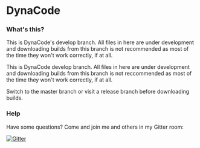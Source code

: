 # DynaCode

### What's this?

This is DynaCode's develop branch. All files in here are under development and downloading builds from this branch is not recommended as most of the time they won't work correctly, if at all.

This is DynaCode develop branch. All files in here are under development and downloading builds from this branch is not reccommended as most of the time they won't work correctly, if at all.

Switch to the master branch or visit a release branch before downloading builds.


### Help

Have some questions? Come and join me and others in my Gitter room:

[![Gitter](https://badges.gitter.im/Join%20Chat.svg)](https://gitter.im/hbomb79/DynaCode?utm_source=badge&utm_medium=badge&utm_campaign=pr-badge)
